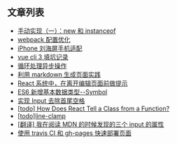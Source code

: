 ## 文章列表
- [手动实现（一）：new 和 instanceof](https://github.com/chenwangji/blog/issues/17)
- [webpack 配置优化](https://github.com/chenwangji/blog/issues/16)
- [iPhone 刘海屏手机适配](https://github.com/chenwangji/blog/issues/15)
- [vue cli 3 填坑记录](https://github.com/chenwangji/blog/issues/14)
- [循环处理异步操作](https://github.com/chenwangji/blog/issues/13)
- [利用 markdown 生成页面实践](https://github.com/chenwangji/blog/issues/12)
- [React 系统中，在离开编辑页面前做提示](https://github.com/chenwangji/blog/issues/11)
- [ES6 新增基本数据类型--Symbol](https://github.com/chenwangji/blog/issues/10)
- [实现 Input 去除首尾空格](https://github.com/chenwangji/blog/issues/9)
- [[todo] How Does React Tell a Class from a Function?](https://github.com/chenwangji/blog/issues/5)
- [[todo]line-clamp](https://github.com/chenwangji/blog/issues/4)
- [[翻译] 我在阅读 MDN 的时候发现的三个 input 的属性](https://github.com/chenwangji/blog/issues/2)
- [使用 travis CI 和 gh-pages 快速部署页面](https://github.com/chenwangji/blog/issues/1)
